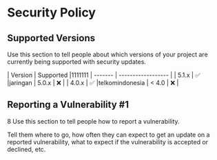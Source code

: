 # Security Policy

## Supported Versions

Use this section to tell people about which versions of your project are
currently being supported with security updates.

| Version | Supported          |1111111
| ------- | ------------------ |
| 5.1.x   | :white_check_mark: |jaringan
| 5.0.x   | :x:                |
| 4.0.x   | :white_check_mark: |telkomindonesia
| < 4.0   | :x:                |

## Reporting a Vulnerability #1
8
Use this section to tell people how to report a vulnerability.

Tell them where to go, how often they can expect to get an update on a
reported vulnerability, what to expect if the vulnerability is accepted or
declined, etc.
